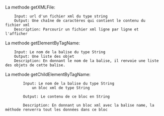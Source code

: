 La methode getXMLFile:
	
		Input: url d'un fichier xml du type string
 		Output: Une chaîne de caractères qui contient le contenu du fichier xml
		Description: Parcourir un fichier xml ligne par ligne et l'afficher
  
La methode getElementByTagName:
		
		Input: Le nom de la balise du type String
  		Output: Une liste des objet
		Description: En donnant le nom de la balise, il renvoie une liste des objets de cette balise.

La methode getChildElementByTagName:

  			Input: Le nom de la balise du type String
         		un bloc xml de type String
				 
  			Output: Le contenu de ce bloc en String
	
  			Description: En donnant un bloc xml avec la balise name, la méthode renverra tout les données dans ce bloc 
  
  
